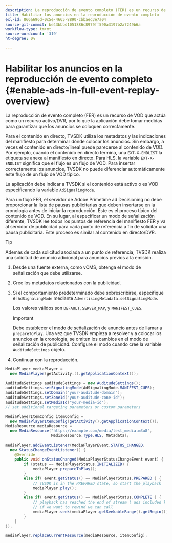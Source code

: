 ```yaml
---
description: La reproducción de evento completo (FER) es un recurso de VOD que actúa como un recurso activo/DVR, por lo que la aplicación debe tomar medidas para garantizar que los anuncios se coloquen correctamente.
title: Habilitar los anuncios en la reproducción de evento completo
exl-id: 866a696d-0c5e-4665-8890-cbbaed3e7a04
source-git-commit: be43bbbd1051886c8979ff590a3197b2a7249b6a
workflow-type: tm+mt
source-wordcount: '319'
ht-degree: 0%

---
```


# Habilitar los anuncios en la reproducción de evento completo {#enable-ads-in-full-event-replay-overview}

La reproducción de evento completo (FER) es un recurso de VOD que actúa como un recurso activo/DVR, por lo que la aplicación debe tomar medidas para garantizar que los anuncios se coloquen correctamente.

Para el contenido en directo, TVSDK utiliza los metadatos y las indicaciones del manifiesto para determinar dónde colocar los anuncios. Sin embargo, a veces el contenido en directo/lineal puede parecerse al contenido de VOD. Por ejemplo, cuando el contenido en directo termina, una `EXT-X-ENDLIST` la etiqueta se anexa al manifiesto en directo. Para HLS, la variable `EXT-X-ENDLIST` significa que el flujo es un flujo de VOD. Para insertar correctamente los anuncios, TVSDK no puede diferenciar automáticamente este flujo de un flujo de VOD típico.

La aplicación debe indicar a TVSDK si el contenido está activo o es VOD especificando la variable `AdSignalingMode`.

Para un flujo FER, el servidor de Adobe Primetime ad Decisioning no debe proporcionar la lista de pausas publicitarias que deben insertarse en la cronología antes de iniciar la reproducción. Este es el proceso típico del contenido de VOD. En su lugar, al especificar un modo de señalización diferente, TVSDK lee todos los puntos de referencia del manifiesto FER y va al servidor de publicidad para cada punto de referencia a fin de solicitar una pausa publicitaria. Este proceso es similar al contenido en directo/DVR.

>[!TIP]
>
>Además de cada solicitud asociada a un punto de referencia, TVSDK realiza una solicitud de anuncio adicional para anuncios previos a la emisión.

1. Desde una fuente externa, como vCMS, obtenga el modo de señalización que debe utilizarse.
1. Cree los metadatos relacionados con la publicidad.
1. Si el comportamiento predeterminado debe sobrescribirse, especifique el `AdSignalingMode` mediante `AdvertisingMetadata.setSignalingMode`.

   Los valores válidos son `DEFAULT`, `SERVER_MAP`, y `MANIFEST_CUES`.

   >[!IMPORTANT]
   >
   >Debe establecer el modo de señalización de anuncio antes de llamar a `prepareToPlay`. Una vez que TVSDK empieza a resolver y a colocar los anuncios en la cronología, se omiten los cambios en el modo de señalización de publicidad. Configure el modo cuando cree la variable `AuditudeSettings` objeto.

1. Continuar con la reproducción.

<!--<a id="example_6DECA71C3C3B4551805C09A80686552F"></a>-->

```java
MediaPlayer mediaPlayer =  
  new MediaPlayer(getActivity.().getApplicationContext()); 
 
AuditudeSettings auditudeSettings = new AuditudeSettings(); 
auditudeSettings.setSignalingMode(AdSignalingMode.MANIFEST_CUES); 
auditudeSettings.setDomain("your-auditude-domain"); 
auditudeSettings.setZoneId("your-auditude-zone-id"); 
auditudeSettings.setMediaId("your-media-id"); 
// set additional targeting parameters or custom parameters 
 
MediaPlayerItemConfig itemConfig =  
  new MediaPlayerItemConfig(getActivity().getApplicationContext()); 
MediaResource mediaResource =  
  new MediaResource("https://example.com/media/test_media.m3u8",  
                    MediaResource.Type.HLS, Metadata); 
 
mediaPlayer.addEventListener(MediaPlayerEvent.STATUS_CHANGED,  
  new StatusChangeEventListener() { 
    @Override 
    public void onStatusChanged(MediaPlayerStatusChangeEvent event) { 
        if (status == MediaPlayerStatus.INITIALIZED) { 
            mediaPlayer.prepareToPlay(); 
        } 
        else if( event.getStatus() == MediaPlayerStatus.PREPARED ) { 
            // TVSDK is in the PREPARED state, so start the playback 
            mediaPlayer.play(); 
        } 
        else if( event.getStatus() == MediaPlayerStatus.COMPLETE ) { 
            // playback has reached the end of stream ( ads included ) 
            // if we want to rewind we can call 
            mediaPlayer.seek(mediaPlayer.getSeekableRange().getBegin()); 
        } 
    } 
}); 
 
mediaPlayer.replaceCurrentResource(mediaResource, itemConfig); 
```

